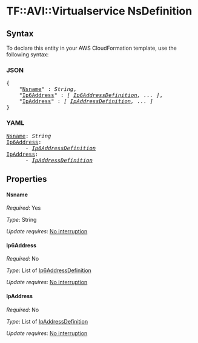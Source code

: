 # TF::AVI::Virtualservice NsDefinition

## Syntax

To declare this entity in your AWS CloudFormation template, use the following syntax:

### JSON

<pre>
{
    "<a href="#nsname" title="Nsname">Nsname</a>" : <i>String</i>,
    "<a href="#ip6address" title="Ip6Address">Ip6Address</a>" : <i>[ <a href="ip6addressdefinition.md">Ip6AddressDefinition</a>, ... ]</i>,
    "<a href="#ipaddress" title="IpAddress">IpAddress</a>" : <i>[ <a href="ipaddressdefinition.md">IpAddressDefinition</a>, ... ]</i>
}
</pre>

### YAML

<pre>
<a href="#nsname" title="Nsname">Nsname</a>: <i>String</i>
<a href="#ip6address" title="Ip6Address">Ip6Address</a>: <i>
      - <a href="ip6addressdefinition.md">Ip6AddressDefinition</a></i>
<a href="#ipaddress" title="IpAddress">IpAddress</a>: <i>
      - <a href="ipaddressdefinition.md">IpAddressDefinition</a></i>
</pre>

## Properties

#### Nsname

_Required_: Yes

_Type_: String

_Update requires_: [No interruption](https://docs.aws.amazon.com/AWSCloudFormation/latest/UserGuide/using-cfn-updating-stacks-update-behaviors.html#update-no-interrupt)

#### Ip6Address

_Required_: No

_Type_: List of <a href="ip6addressdefinition.md">Ip6AddressDefinition</a>

_Update requires_: [No interruption](https://docs.aws.amazon.com/AWSCloudFormation/latest/UserGuide/using-cfn-updating-stacks-update-behaviors.html#update-no-interrupt)

#### IpAddress

_Required_: No

_Type_: List of <a href="ipaddressdefinition.md">IpAddressDefinition</a>

_Update requires_: [No interruption](https://docs.aws.amazon.com/AWSCloudFormation/latest/UserGuide/using-cfn-updating-stacks-update-behaviors.html#update-no-interrupt)

